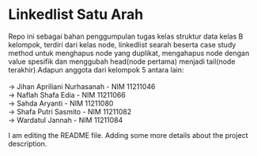 # Linkedlist Satu Arah

Repo ini sebagai bahan penggumpulan tugas kelas struktur data kelas B kelompok, terdiri dari kelas node, linkedlist searah beserta case study method untuk menghapus node yang duplikat, mengahapus node dengan value spesifik dan menggubah head(node pertama) menjadi tail(node terakhir).Adapun anggota dari kelompok 5 antara lain:
<br>
<br>
-> Jihan Apriliani Nurhasanah - NIM 11211046 <br>
-> Naflah Shafa Edia - NIM 11211066 <br>
-> Sahda Aryanti - NIM 11211080 <br>
-> Shafa Putri Sasmito - NIM 11211082 <br>
-> Wardatul Jannah - NIM 11211084 <br>
 
I am editing the README file. Adding some more details about the project description.	
